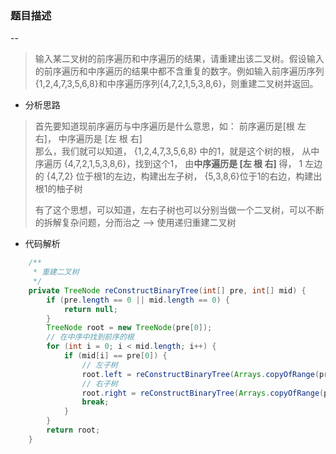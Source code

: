 ### 题目描述
--
> 输入某二叉树的前序遍历和中序遍历的结果，请重建出该二叉树。假设输入的前序遍历和中序遍历的结果中都不含重复的数字。例如输入前序遍历序列{1,2,4,7,3,5,6,8}和中序遍历序列{4,7,2,1,5,3,8,6}，则重建二叉树并返回。
  
* 分析思路
> 首先要知道现前序遍历与中序遍历是什么意思，如： 前序遍历是[根 左 右]， 中序遍历是 [左 根 右]  
> 那么，我们就可以知道， {1,2,4,7,3,5,6,8} 中的1，就是这个树的根， 从中序遍历 {4,7,2,1,5,3,8,6}，找到这个1， 由**中序遍历是 [左 根 右]** 得， 1 左边的 {4,7,2} 位于根1的左边，构建出左子树， {5,3,8,6}位于1的右边，构建出根1的柚子树
> 
> 有了这个思想，可以知道，左右子树也可以分别当做一个二叉树，可以不断的拆解复杂问题，分而治之 ——> 使用递归重建二叉树

* 代码解析

```java
    /**
     * 重建二叉树
     */
    private TreeNode reConstructBinaryTree(int[] pre, int[] mid) {
        if (pre.length == 0 || mid.length == 0) {
            return null;
        }
        TreeNode root = new TreeNode(pre[0]);
        // 在中序中找到前序的根
        for (int i = 0; i < mid.length; i++) {
            if (mid[i] == pre[0]) {
                // 左子树
                root.left = reConstructBinaryTree(Arrays.copyOfRange(pre, 1, i + 1), Arrays.copyOfRange(mid, 0, i));
                // 右子树
                root.right = reConstructBinaryTree(Arrays.copyOfRange(pre, i + 1, pre.length), Arrays.copyOfRange(mid, i + 1, mid.length));
                break;
            }
        }
        return root;
    }
```
